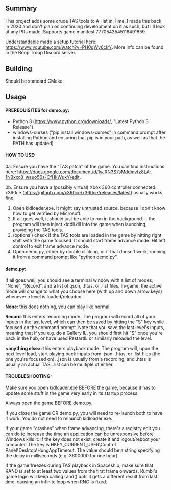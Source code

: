## Summary
This project adds some crude TAS tools to A Hat in Time. I made this back in 2020 and don't plan on continuing development on it as such, but I'll look at any PRs made. Supports game manifest 7770543545116491859.

Understandable made a setup tutorial here: https://www.youtube.com/watch?v=PH0gWy6cIrY.
More info can be found in the Boop Troop Discord server.

## Building
Should be standard CMake.

## Usage
#### PREREQUISITES for demo.py:
- Python 3 (https://www.python.org/downloads/, "Latest Python 3 Release")
- windows-curses ("pip install windows-curses" in command prompt after installing Python and ensuring that pip is in your path, as well as that the PATH has updated)

#### HOW TO USE:
0a. Ensure you have the "TAS patch" of the game. You can find instructions here: https://docs.google.com/document/d/1yJRN3S7sMddmvfz8LA-1N3xxc8_wauo56s-CfHkWuxY/edit.

0b. Ensure you have a (possibly virtual) Xbox 360 controller connected. x360ce (https://github.com/x360ce/x360ce/releases/latest) usually works fine.

1. Open kidloader.exe. It might say untrusted source, because I don't know how to get verified by Microsoft.
2. If all goes well, it should just be able to run in the background -- the program will then inject kiddll.dll into the game when launching, providing the TAS tools.
3. (optional) check if the TAS tools are loaded in the game by hitting right shift with the game focused. It should start frame advance mode. Hit left control to exit frame advance mode.
4. Open demo.py, either by double clicking, or if that doesn't work, running it from a command prompt like "python demo.py".

#### demo.py:
If all goes well, you should see a terminal window with a list of modes; "None", "Record", and a list of .json, .htas, or .list files.
In-game, the active mode will change to what you choose here (with up and down arrow keys) whenever a level is loaded/reloaded.

**None**: this does nothing, you can play like normal.

**Record**: this enters recording mode. The program will record all of your inputs in the last level, which can then be saved by hitting the "S" key while focused on the command prompt. Note that you save the last level's inputs, meaning that if you e.g. do a Gallery IL, you should first hit "S" once you're back in the hub, or have used RestartIL or similarly reloaded the level.

**\<anything else>**: this enters playback mode. The program will, upon the next level load, start playing back inputs from .json, .htas, or .list files (the one you're focused on). .json is usually from a recording, and .htas is usually an actual TAS. .list can be multiple of either.

#### TROUBLESHOOTING:
Make sure you open kidloader.exe BEFORE the game, because it has to update some stuff in the game very early in its startup process.

Always open the game BEFORE demo.py.

If you close the game OR demo.py, you will need to re-launch both to have it work. You do not need to relaunch kidloader.exe.

If your game "crashes" when frame advancing, there's a registry edit you can do to increase the time an application can be unresponsive before Windows kills it. If the key does not exist, create it and logout/reboot your computer. The key is HKEY_CURRENT_USER\Control Panel\Desktop\HungAppTimeout. The value should be a string specifying the delay in milliseconds (e.g. 3600000 for one hour).

If the game freezes during TAS playback in Spaceship, make sure that RAND is set to at least two values from the first frame onwards. Rumbi's game logic will keep calling rand() until it gets a different result from last time, causing an infinite loop when RNG is fixed.
